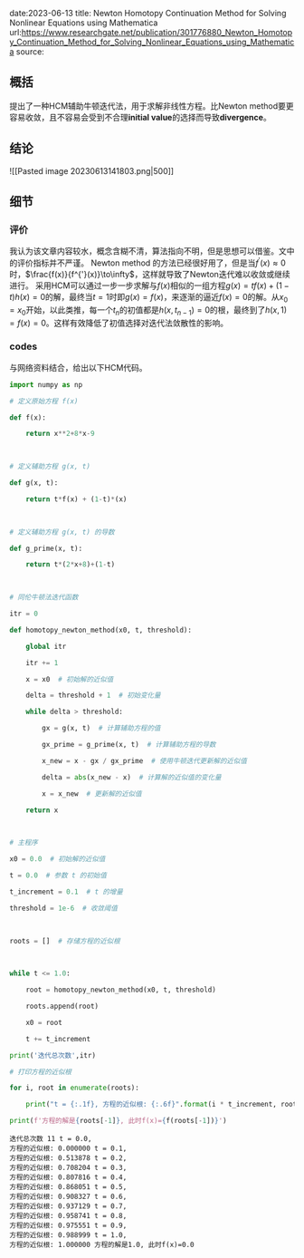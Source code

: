 date:2023-06-13
title: Newton Homotopy Continuation Method for Solving Nonlinear Equations using Mathematica
url:https://www.researchgate.net/publication/301776880_Newton_Homotopy_Continuation_Method_for_Solving_Nonlinear_Equations_using_Mathematica
source:
## 概括
提出了一种HCM辅助牛顿迭代法，用于求解非线性方程。比Newton method要更容易收敛，且不容易会受到不合理**initial value**的选择而导致**divergence**。
## 结论
![[Pasted image 20230613141803.png|500]]

## 细节
### 评价
我认为该文章内容较水，概念含糊不清，算法指向不明，但是思想可以借鉴。文中的评价指标并不严谨。
Newton method 的方法已经很好用了，但是当$f^{'}(x)\approx 0$时，$\frac{f(x)}{f^{'}(x)}\to\infty$，这样就导致了Newton迭代难以收敛或继续进行。
采用HCM可以通过一步一步求解与$f(x)$相似的一组方程$g(x)=tf(x)+(1-t)h(x)=0$的解，最终当$t=1$时即$g(x)=f(x)$，来逐渐的逼近$f(x)=0$的解。从$x_{0}=x_0$开始，以此类推，每一个$t_n$的初值都是$h(x,t_{n-1})=0$的根，最终到了$h(x,1)=f(x)=0$。这样有效降低了初值选择对迭代法敛散性的影响。
### codes
与网络资料结合，给出以下HCM代码。
```python
import numpy as np

# 定义原始方程 f(x)

def f(x):

    return x**2+8*x-9

  

# 定义辅助方程 g(x, t)

def g(x, t):

    return t*f(x) + (1-t)*(x)

  

# 定义辅助方程 g(x, t) 的导数

def g_prime(x, t):

    return t*(2*x+8)+(1-t)

  

# 同伦牛顿法迭代函数

itr = 0

def homotopy_newton_method(x0, t, threshold):

    global itr

    itr += 1

    x = x0  # 初始解的近似值

    delta = threshold + 1  # 初始变化量

    while delta > threshold:

        gx = g(x, t)  # 计算辅助方程的值

        gx_prime = g_prime(x, t)  # 计算辅助方程的导数

        x_new = x - gx / gx_prime  # 使用牛顿迭代更新解的近似值

        delta = abs(x_new - x)  # 计算解的近似值的变化量

        x = x_new  # 更新解的近似值

    return x

  

# 主程序

x0 = 0.0  # 初始解的近似值

t = 0.0  # 参数 t 的初始值

t_increment = 0.1  # t 的增量

threshold = 1e-6  # 收敛阈值

  

roots = []  # 存储方程的近似根

  

while t <= 1.0:

    root = homotopy_newton_method(x0, t, threshold)

    roots.append(root)

    x0 = root

    t += t_increment

print('迭代总次数',itr)

# 打印方程的近似根

for i, root in enumerate(roots):

    print("t = {:.1f}, 方程的近似根: {:.6f}".format(i * t_increment, root))

print(f'方程的解是{roots[-1]}, 此时f(x)={f(roots[-1])}')
```
```
迭代总次数 11 t = 0.0,
方程的近似根: 0.000000 t = 0.1,
方程的近似根: 0.513878 t = 0.2,
方程的近似根: 0.708204 t = 0.3,
方程的近似根: 0.807816 t = 0.4,
方程的近似根: 0.868051 t = 0.5,
方程的近似根: 0.908327 t = 0.6,
方程的近似根: 0.937129 t = 0.7,
方程的近似根: 0.958741 t = 0.8,
方程的近似根: 0.975551 t = 0.9,
方程的近似根: 0.988999 t = 1.0,
方程的近似根: 1.000000 方程的解是1.0, 此时f(x)=0.0
```